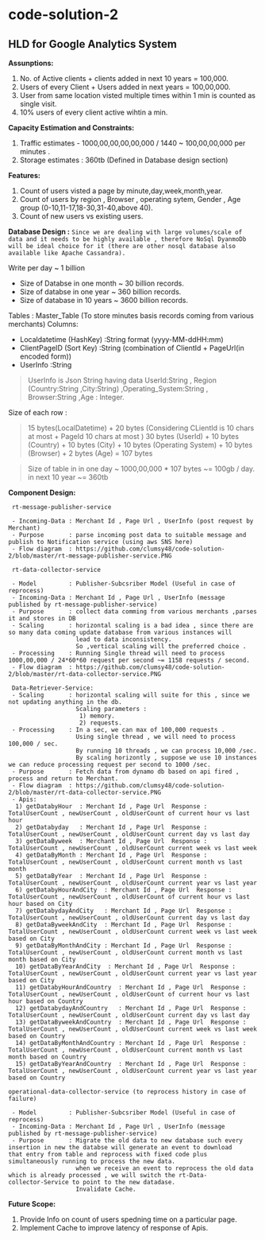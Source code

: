 # code-solution-2
## HLD for Google Analytics System

**Assunptions:**
1) No. of Active clients + clients added in next 10 years = 100,000.
2) Users of every Client + Users added in next years = 100,00,000.
3) User from same location visted multiple times within 1 min is counted as single visit.
4) 10% users of every client active wihtin a min.

**Capacity Estimation and Constraints:**
1) Traffic estimates - 1000,00,00,00,00,000 / 1440 ~ 100,00,00,000 per minutes .
2) Storage estimates : 360tb (Defined in Database design section)

**Features:**
1) Count of users visted a page by minute,day,week,month,year.
2) Count of users by region , Browser , operating sytem, Gender , Age group (0-10,11-17,18-30,31-40,above 40).
3) Count of new users vs existing users.

**Database Design :**
`Since we are dealing with large volumes/scale of data and it needs to be highly available , therefore NoSql DyanmoDb will be ideal
choice for it (there are other nosql database also available like Apache Cassandra).`

Write per day ~ 1 billion

- Size of Databse in one month ~ 30 billion records.
- Size of databse in one year ~ 360 billion records.
- Size of database in 10 years ~ 3600 billion records.

Tables :
Master_Table  (To store minutes basis records coming from various merchants) 
Columns: 
- Localdatetime (HashKey) :String  format (yyyy-MM-ddHH:mm)
- ClientPageID (Sort Key) :String (combination of ClientId + PageUrl(in encoded form))
- UserInfo :String

> UserInfo is Json String having data
> UserId:String , Region (Country:String ,City:String) ,Operating_System:String , Browser:String ,Age : Integer.

Size of each row :
> 15 bytes(LocalDatetime) + 20 bytes (Considering CLientId is 10 chars at most + PageId 10 chars at most ) 
> 30 bytes (UserId) + 10 bytes (Country) + 10 bytes (City) + 10 bytes (Operating System) + 10 bytes (Browser) + 2 bytes (Age) = 107 bytes

> Size of table in in one day ~ 1000,00,000 * 107 bytes ~= 100gb / day.
> in next 10 year ~= 360tb

**Component Design:**

     rt-message-publisher-service
     
     - Incoming-Data : Merchant Id , Page Url , UserInfo (post request by Merchant)
     - Purpose       : parse incoming post data to suitable message and publish to Notification service (using aws SNS here)
     - Flow diagram  : https://github.com/clumsy48/code-solution-2/blob/master/rt-message-publisher-service.PNG
     
     rt-data-collector-service
     
     - Model         : Publisher-Subcsriber Model (Useful in case of reprocess)
     - Incoming-Data : Merchant Id , Page Url , UserInfo (message published by rt-message-publisher-service)
     - Purpose       : collect data comming from various merchants ,parses it and stores in DB
     - Scaling       : horizontal scaling is a bad idea , since there are so many data coming update database from various instances will
                       lead to data inconsistency.
                       So ,vertical scaling will the preferred choice .
     - Processing    : Running Single thread will need to process  1000,00,000 / 24*60*60 request per second ~= 1158 requests / second.                 
     - Flow diagram  : https://github.com/clumsy48/code-solution-2/blob/master/rt-data-collector-service.PNG
     
     Data-Retriever-Service:
     - Scaling       : horizontal scaling will suite for this , since we not updating anything in the db.
                       Scaling parameters : 
                        1) memory.
                        2) requests.
     - Processing    : In a sec, we can max of 100,000 requests . 
                       Using single thread , we will need to process 100,000 / sec.
                       By running 10 threads , we can process 10,000 /sec.
                       By scaling horizontly , suppose we use 10 instances we can reduce processing request per second to 1000 /sec.
     - Purpose       : Fetch data from dynamo db based on api fired , process and return to Merchant.
     - Flow diagram  : https://github.com/clumsy48/code-solution-2/blob/master/rt-data-collector-service.PNG
     - Apis:
      1) getDatabyHour  : Merchant Id , Page Url  Response : TotalUserCount , newUserCount , oldUserCount of current hour vs last hour
      2) getDatabyday   : Merchant Id , Page Url  Response : TotalUserCount , newUserCount , oldUserCount current day vs last day
      3) getDataByweek  : Merchant Id , Page Url  Response : TotalUserCount , newUserCount , oldUserCount current week vs last week
      4) getDataByMonth : Merchant Id , Page Url  Response : TotalUserCount , newUserCount , oldUserCount current month vs last month
      5) getDataByYear  : Merchant Id , Page Url  Response : TotalUserCount , newUserCount , oldUserCount current year vs last year
      6) getDatabyHourAndCity  : Merchant Id , Page Url  Response : TotalUserCount , newUserCount , oldUserCount of current hour vs last hour based on City
      7) getDatabydayAndCity   : Merchant Id , Page Url  Response : TotalUserCount , newUserCount , oldUserCount current day vs last day
      8) getDataByweekAndCity  : Merchant Id , Page Url  Response : TotalUserCount , newUserCount , oldUserCount current week vs last week based on City
      9) getDataByMonthAndCity : Merchant Id , Page Url  Response : TotalUserCount , newUserCount , oldUserCount current month vs last month based on City
      10) getDataByYearAndCity  : Merchant Id , Page Url  Response : TotalUserCount , newUserCount , oldUserCount current year vs last year based on City
      11) getDatabyHourAndCountry  : Merchant Id , Page Url  Response : TotalUserCount , newUserCount , oldUserCount of current hour vs last hour based on Country
      12) getDatabydayAndCountry   : Merchant Id , Page Url  Response : TotalUserCount , newUserCount , oldUserCount current day vs last day
      13) getDataByweekAndCountry  : Merchant Id , Page Url  Response : TotalUserCount , newUserCount , oldUserCount current week vs last week based on Country
      14) getDataByMonthAndCountry : Merchant Id , Page Url  Response : TotalUserCount , newUserCount , oldUserCount current month vs last month based on Country
      15) getDataByYearAndCountry  : Merchant Id , Page Url  Response : TotalUserCount , newUserCount , oldUserCount current year vs last year based on Country
      
    operational-data-collector-service (to reprocess history in case of failure)
    
     - Model         : Publisher-Subcsriber Model (Useful in case of reprocess)
     - Incoming-Data : Merchant Id , Page Url , UserInfo (message published by rt-message-publisher-service)
     - Purpose       : Migrate the old data to new database such every insertion in new the databse will generate an event to download                          that entry from table and reprocess with fixed code plus simultaneously running to process the new data.
                       when we receive an event to reprocess the old data which is already processed , we will switch the rt-Data-                              collector-Service to point to the new datadase.
                       Invalidate Cache.
   
**Future Scope:**
1) Provide Info on count of users spedning time on a particular page.
2) Implement Cache to improve latency of response of Apis. 

